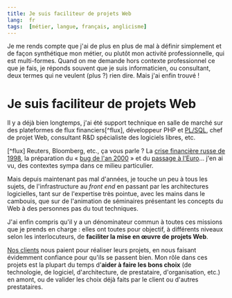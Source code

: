 ```yaml
---
title: Je suis faciliteur de projets Web
lang:  fr
tags:  [métier, langue, français, anglicisme]
---
```


Je me rends compte que j'ai de plus en plus de mal à définir simplement et de façon synthétique mon métier, ou plutôt mon activité professionnelle, qui est multi-formes. Quand on me demande hors contexte professionnel ce que je fais, je réponds souvent que je suis informaticien, ou consultant, deux termes qui ne veulent (plus ?) rien dire. Mais j'ai enfin trouvé !

# Je suis faciliteur de projets Web

Il y a déjà bien longtemps, j'ai été support technique en salle de marché sur des plateformes de flux financiers[^flux], développeur PHP et [PL/SQL](https://fr.wikipedia.org/wiki/PL/SQL), chef de projet Web, consultant R&D spécialiste des logiciels libres, etc.

[^flux] Reuters, Bloomberg, etc., ça vous parle ? La [crise financière russe de 1998](https://fr.wikipedia.org/wiki/Crise_financi%C3%A8re_russe_de_1998), la préparation du « [bug de l'an 2000](https://fr.wikipedia.org/wiki/Passage_informatique_%C3%A0_l'an_2000) » et du [passage à l'Euro](https://fr.wikipedia.org/wiki/Euro#Passage_.C3.A0_l.27euro)… j'en ai vu, des contextes sympa dans ce milieu particulier.

Mais depuis maintenant pas mal d'années, je touche un peu à tous les sujets, de l'infrastructure au _front end_ en passant par les architectures logicielles, tant sur de l'expertise très pointue, avec les mains dans le cambouis, que sur de l'animation de séminaires présentant les concepts du Web à des personnes pas du tout techniques.

J'ai enfin compris qu'il y a un dénominateur commun à toutes ces missions que je prends en charge : elles ont toutes pour objectif, à différents niveaux selon les interlocuteurs, de **faciliter la mise en œuvre de projets Web**.

[Nos clients](http://www.clever-age.com/fr/realisations/) nous paient pour réaliser leurs projets, en nous faisant évidemment confiance pour qu'ils se passent bien. Mon rôle dans ces projets est la plupart du temps d'**aider à faire les bons choix** (de technologie, de logiciel, d'architecture, de prestataire, d'organisation, etc.) en amont, ou de valider les choix déjà faits par le client ou d'autres prestataires.

